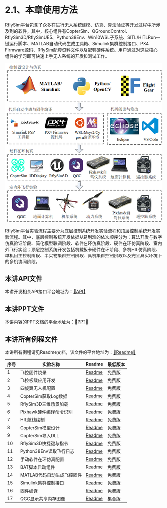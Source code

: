# 2.1、本章使用方法



RflySim平台包含了众多在进行无人系统建模、仿真、算法验证等开发过程中所涉及到的软件，其中，核心组件有CopterSim、QGroundControl、RflySim3D/RflySimUE5、Python38Env、Win10WSL子系统、SITL/HITLRun一键运行脚本、MATLAB自动代码生成工具箱、Simulink集群控制接口、PX4 Firmware源码、RflySim配套资料文件以及配套硬件系统。用户通过对这些核心组件的学习即可快速上手无人系统的开发和测试工作。

![image-20231206102727897](Image/image-20231027095406456.png)

RflySim平台实验流程主要分为底层控制系统开发实验流程和顶层控制系统开发实验流程。其中，底层控制系统开发依据从易到难的依次顺序分为：算法开发与数字仿真验证阶段、简化模型联调阶段、软件在环仿真阶段、硬件在环仿真阶段、室内外飞行实验；顶层控制系统开发包括机载板卡硬件在环阶段、多机HIL仿真阶段、单机自主控制阶段、半实物集群控制阶段、真机集群控制阶段以及完全真实环境下的多机协同阶段。

## 本讲API文件
本讲开发相关API接口平台地址为：<a target="_blank" href="../RflySimAPIs/2.RflySimUsage/API.pdf">🔗API🔗</a>
## 本讲PPT文件 
本讲内容的PPT文档的平台地址为：<a target="_blank" href="../RflySimAPIs/2.RflySimUsage/PPT.pdf">🔗PPT🔗</a>
## 本讲所有例程文件
本讲所有例程请见Readme文档，该文件的平台地址为：<a target="_blank" href="../RflySimAPIs/2.RflySimUsage/Readme.pdf">🔗Readme🔗</a>

| 序号 | 实验名称 | Readme | 最低版本 |
| ---- | ---- | ---- | ---- |
| 1 | 飞控固件烧录 | <a target="_blank" href="../RflySimAPIs/2.RflySimUsage/1.BasicExps\e10_Firmware-Upload/Readme.pdf">Readme</a> | 免费版 |
| 2 | 飞控板载应用开发 | <a target="_blank" href="../RflySimAPIs/2.RflySimUsage/1.BasicExps\e12_PX4-App/Readme.pdf">Readme</a> | 免费版 |
| 3 | 四旋翼无人机配置 | <a target="_blank" href="../RflySimAPIs/2.RflySimUsage/1.BasicExps\e13_UAV-Config/Readme.pdf">Readme</a> | 免费版 |
| 4 | CopterSim获取Log数据 | <a target="_blank" href="../RflySimAPIs/2.RflySimUsage/1.BasicExps\e14_Log-Get/Readme.pdf">Readme</a> | 免费版 |
| 5 | RflySim3D三维场景加载 | <a target="_blank" href="../RflySimAPIs/2.RflySimUsage/1.BasicExps\e15_Scene-Load/Readme.pdf">Readme</a> | 免费版 |
| 6 | Pixhawk硬件编译命令识别 | <a target="_blank" href="../RflySimAPIs/2.RflySimUsage/1.BasicExps\e16_Identify-Hardware-Command/Readme.pdf">Readme</a> | 免费版 |
| 7 | HIL航线绘制 | <a target="_blank" href="../RflySimAPIs/2.RflySimUsage/1.BasicExps\e17_RoutePlanning/Readme.pdf">Readme</a> | 免费版 |
| 8 | CopterSim模型设计 | <a target="_blank" href="../RflySimAPIs/2.RflySimUsage/1.BasicExps\e1_CopterSim-Usage/Readme.pdf">Readme</a> | 免费版 |
| 9 | CopterSim导入DLL | <a target="_blank" href="../RflySimAPIs/2.RflySimUsage/1.BasicExps\e2_DLL-Load/Readme.pdf">Readme</a> | 免费版 |
| 10 | RflySim3D快捷键与指令 | <a target="_blank" href="../RflySimAPIs/2.RflySimUsage/1.BasicExps\e3_RflySim3D-Shortcut-Instruct/Readme.pdf">Readme</a> | 免费版 |
| 11 | Python38Env读取飞行日志 | <a target="_blank" href="../RflySimAPIs/2.RflySimUsage/1.BasicExps\e4_Log-Reads-Python38Env/Readme.pdf">Readme</a> | 免费版 |
| 12 | 手动软件在环仿真配置 | <a target="_blank" href="../RflySimAPIs/2.RflySimUsage/1.BasicExps\e5_Manual-SIL/Readme.pdf">Readme</a> | 免费版 |
| 13 | BAT脚本启动组件 | <a target="_blank" href="../RflySimAPIs/2.RflySimUsage/1.BasicExps\e6_BAT-Startup/Readme.pdf">Readme</a> | 免费版 |
| 14 | MATLAB代码自动生成飞控固件 | <a target="_blank" href="../RflySimAPIs/2.RflySimUsage/1.BasicExps\e7_Code-Generation/Readme.pdf">Readme</a> | 免费版 |
| 15 | Simulink集群控制接口 | <a target="_blank" href="../RflySimAPIs/2.RflySimUsage/1.BasicExps\e8_SwarmAPI/Readme.pdf">Readme</a> | 免费版 |
| 16 | 固件编译 | <a target="_blank" href="../RflySimAPIs/2.RflySimUsage/1.BasicExps\e9_Build-Firmware/Readme.pdf">Readme</a> | 免费版 |
| 17 | QGC显示共享内存图像 | <a target="_blank" href="../RflySimAPIs/2.RflySimUsage/2.AdvExps\e1_QGCLoadimage/Readme.pdf">Readme</a> | 集合版 |
